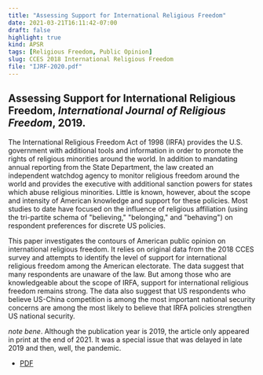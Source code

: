 ```yaml
---
title: "Assessing Support for International Religious Freedom"
date: 2021-03-21T16:11:42-07:00
draft: false
highlight: true
kind: APSR
tags: [Religious Freedom, Public Opinion]
slug: CCES 2018 International Religious Freedom
file: "IJRF-2020.pdf"
---
```


## Assessing Support for International Religious Freedom, *International Journal of Religious Freedom*, 2019.

The International Religious Freedom Act of 1998 (IRFA) provides the U.S. government with additional tools and information in order to promote the rights of religious minorities around the world. In addition to mandating annual reporting from the State Department, the law created an independent watchdog agency to monitor religious freedom around the world and provides the executive with additional sanction powers for states which abuse religious minorities. Little is known, however, about the scope and intensity of American knowledge and support for these policies. Most studies to date have focused on the influence of religious affiliation (using the tri-partite schema of "believing," "belonging," and "behaving") on respondent preferences for discrete US policies.

This paper investigates the contours of American public opinion on international religious freedom. It relies on original data from the 2018 CCES survey and attempts to identify the level of support for international religious freedom among the American electorate. The data suggest that many respondents are unaware of the law. But among those who are knowledgeable about the scope of IRFA, support for international religious freedom remains strong. The data also suggest that US respondents who believe US-China competition is among the most important national security concerns are among the most likely to believe that IRFA policies strengthen US national security.

*note bene*. Although the publication year is 2019, the article only appeared in print at the end of 2021. It was a special issue that was delayed in late 2019 and then, well, the pandemic.

+ [PDF](/PDFs/IJRF-2020.pdf)